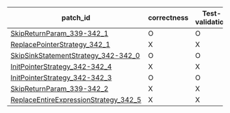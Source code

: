  | patch_id |correctness |Test-validation |NPEX-validation |
 |--- | --- | --- | --- | 
 | [SkipReturnParam_339-342_1](./patches/SkipReturnParam_339-342_1/patch.java#L340) | O | O | X | 
 | [ReplacePointerStrategy_342_1](./patches/ReplacePointerStrategy_342_1/patch.java#L341) | X | X | X | 
 | [SkipSinkStatementStrategy_342-342_0](./patches/SkipSinkStatementStrategy_342-342_0/patch.java#L341) | O | O | O | 
 | [InitPointerStrategy_342-342_4](./patches/InitPointerStrategy_342-342_4/patch.java#L341) | X | X | X | 
 | [InitPointerStrategy_342-342_3](./patches/InitPointerStrategy_342-342_3/patch.java#L341) | O | O | X | 
 | [SkipReturnParam_339-342_2](./patches/SkipReturnParam_339-342_2/patch.java#L340) | X | X | X | 
 | [ReplaceEntireExpressionStrategy_342_5](./patches/ReplaceEntireExpressionStrategy_342_5/patch.java#L341) | X | X | X | 
